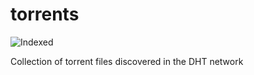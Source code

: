 torrents 
========
![Indexed](https://img.shields.io/badge/indexed-217272-blue)

Collection of torrent files discovered in the DHT network
